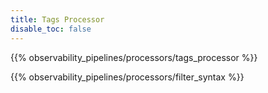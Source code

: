 ```yaml
---
title: Tags Processor
disable_toc: false
---
```


{{% observability_pipelines/processors/tags_processor %}}

{{% observability_pipelines/processors/filter_syntax %}}